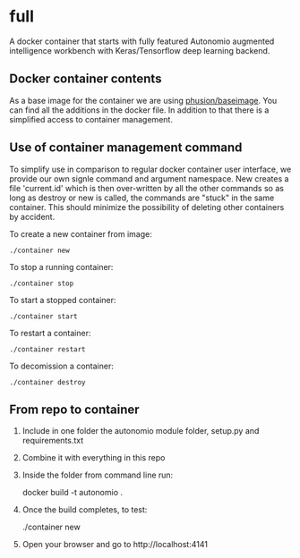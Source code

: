 # full
A docker container that starts with fully featured Autonomio augmented intelligence workbench with Keras/Tensorflow deep learning backend.


## Docker container contents

As a base image for the container we are using [phusion/baseimage](http://phusion.github.io/baseimage-docker/). You can find all the additions in the docker file. In addition to that there is a simplified access to container management. 

## Use of container management command

To simplify use in comparison to regular docker container user interface, we provide our own signle command and argument namespace. New creates a file 'current.id' which is then over-written by all the other commands so as long as destroy or new is called, the commands are "stuck" in the same container. This should minimize the possibility of deleting other containers by accident. 

To create a new container from image: 

    ./container new
    
To stop a running container: 

    ./container stop

To start a stopped container: 

    ./container start
    
To restart a container: 

    ./container restart 
    
To decomission a container: 

    ./container destroy
    
## From repo to container
  
  1) Include in one folder the autonomio module folder, setup.py and requirements.txt 
  2) Combine it with everything in this repo
  3) Inside the folder from command line run: 
      
      docker build -t autonomio .
     
  4) Once the build completes, to test: 
  
      ./container new
      
  5) Open your browser and go to http://localhost:4141
